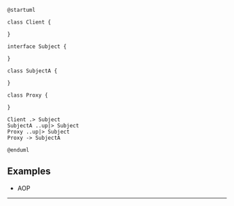 ```puml
@startuml

class Client {

}

interface Subject {

}

class SubjectA {

}

class Proxy {

}

Client .> Subject
SubjectA ..up|> Subject
Proxy ..up|> Subject
Proxy -> SubjectA

@enduml
```

## Examples

* AOP

---
